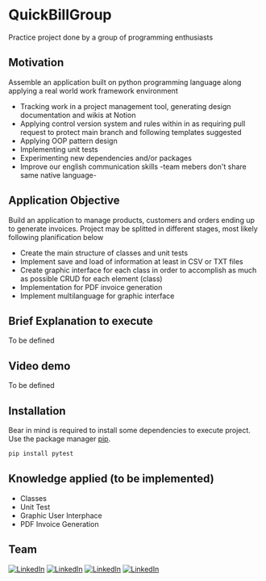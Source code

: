 # QuickBillGroup
Practice project done by a group of programming enthusiasts

## Motivation
Assemble an application built on python programming language along applying a real world work framework environment
- Tracking work in a project management tool, generating design documentation and wikis at Notion
- Applying control version system and rules within in as requiring pull request to protect main branch and following templates suggested
- Applying OOP pattern design
- Implementing unit tests
- Experimenting new dependencies and/or packages
- Improve our english communication skills -team mebers don't share same native language-

## Application Objective
Build an application to manage products, customers and orders ending up to generate invoices. Project may be splitted in different stages, most likely following planification below
- Create the main structure of classes and unit tests
- Implement save and load of information at least in CSV or TXT files
- Create graphic interface for each class in order to accomplish as much as possible CRUD for each element (class)
- Implementation for PDF invoice generation
- Implement multilanguage for graphic interface

## Brief Explanation to execute
To be defined

## Video demo
To be defined

## Installation
Bear in mind is required to install some dependencies to execute project. Use the package manager [pip](https://pip.pypa.io/en/stable/).

```bash
pip install pytest
```

## Knowledge applied (to be implemented)
- Classes
- Unit Test
- Graphic User Interphace
- PDF Invoice Generation

## Team
[![LinkedIn](https://img.shields.io/badge/camilo--ferreira-blue?logo=linkedin&link=https://www.linkedin.com/in/camiloferreirafosalba/?locale=en_US)](https://www.linkedin.com/in/camiloferreirafosalba/?locale=en_US)
[![LinkedIn](https://img.shields.io/badge/fernando--chazarreta-blue?logo=linkedin&link=https://www.linkedin.com/in/fernandochazarreta/)](https://www.linkedin.com/in/fernandochazarreta/)
[![LinkedIn](https://img.shields.io/badge/gustavo--bispo-blue?logo=linkedin&link=https://www.linkedin.com/in/gustavo-bispo-b515891bb/)](https://www.linkedin.com/in/gustavo-bispo-b515891bb/)
[![LinkedIn](https://img.shields.io/badge/marcelo--aguirre-blue?logo=linkedin&link=https://www.linkedin.com/in/marcelo-aguirre-4b01a6184/)](https://www.linkedin.com/in/marcelo-aguirre-4b01a6184/)
